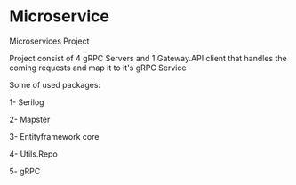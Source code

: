 # Microservice
Microservices Project

Project consist of 4 gRPC Servers and 1 Gateway.API client that handles the coming requests and map it to it's gRPC Service

Some of used packages: 

1- Serilog

2- Mapster

3- Entityframework core

4- Utils.Repo

5- gRPC
